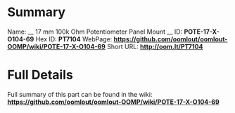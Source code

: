 
Summary
=================

Name: __ 17 mm 100k Ohm Potentiometer Panel Mount __
ID: __POTE-17-X-O104-69__
Hex ID: __PT7104__
WebPage: __https://github.com/oomlout/oomlout-OOMP/wiki/POTE-17-X-O104-69__
Short URL: __http://oom.lt/PT7104__

Full Details
==========================
Full summary of this part can be found in the wiki:   
__https://github.com/oomlout/oomlout-OOMP/wiki/POTE-17-X-O104-69__   

